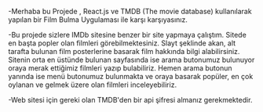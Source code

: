 -Merhaba bu Projede , React.js ve TMDB (The movie database) kullanılarak yapılan bir Film Bulma Uygulaması ile karşı karşıyasınız.

-Bu projede sizlere IMDb sitesine benzer bir site yapmaya çalıştım. 
Sitede en başta popler olan filmleri görebilmektesiniz.
Slayt şeklinde akan, alt tarafta bulunan film posterlerine basarak film hakkında bilgi alabilirsiniz.
Sitenin orta en üstünde bulunan sayfasında ise arama butonumuz bulunuyor oraya merak ettiğimiz filmleri yazıp bulabiliriz.
Hemen arama butonun yanında ise menü butonumuz bulunmakta ve oraya basarak popüler, en çok oylanan ve gelmek üzere olan filmleri inceleyebiliriz.

-Web sitesi için gereki olan TMDB'den bir api şifresi almanız gerekmektedir.